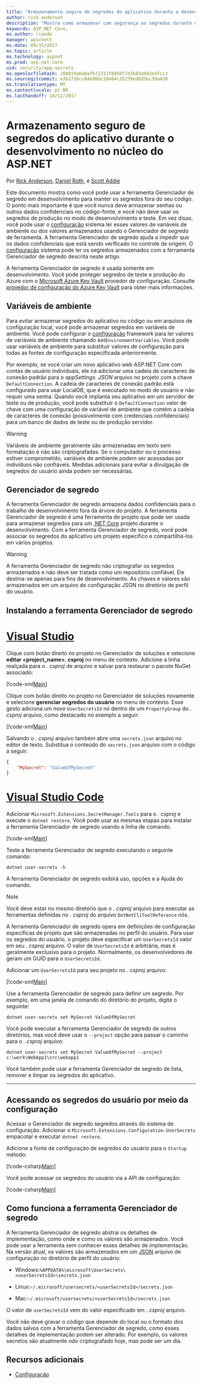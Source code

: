 ```yaml
---
title: "Armazenamento seguro de segredos do aplicativo durante o desenvolvimento no núcleo do ASP.NET"
author: rick-anderson
description: "Mostra como armazenar com segurança os segredos durante o desenvolvimento"
keywords: ASP.NET Core,
ms.author: riande
manager: wpickett
ms.date: 09/15/2017
ms.topic: article
ms.technology: aspnet
ms.prod: asp.net-core
uid: security/app-secrets
ms.openlocfilehash: 280819a6a0afb72311f0d50f7d3b83a942e9fcc3
ms.sourcegitcommit: e3b1726cc04e80dc28464c35259edbd3bc39a438
ms.translationtype: MT
ms.contentlocale: pt-BR
ms.lasthandoff: 10/12/2017
---
```

# <a name="safe-storage-of-app-secrets-during-development-in-aspnet-core"></a>Armazenamento seguro de segredos do aplicativo durante o desenvolvimento no núcleo do ASP.NET

Por [Rick Anderson](https://twitter.com/RickAndMSFT), [Daniel Roth](https://github.com/danroth27), e [Scott Addie](https://scottaddie.com) 

Este documento mostra como você pode usar a ferramenta Gerenciador de segredo em desenvolvimento para manter os segredos fora do seu código. O ponto mais importante é que você nunca deve armazenar senhas ou outros dados confidenciais no código-fonte, e você não deve usar os segredos de produção no modo de desenvolvimento e teste. Em vez disso, você pode usar o [configuração](../fundamentals/configuration.md) sistema ler esses valores de variáveis de ambiente ou dos valores armazenados usando o Gerenciador de segredo de ferramenta. A ferramenta Gerenciador de segredo ajuda a impedir que os dados confidenciais que está sendo verificado no controle de origem. O [configuração](../fundamentals/configuration.md) sistema pode ler os segredos armazenados com a ferramenta Gerenciador de segredo descrita neste artigo.

A ferramenta Gerenciador de segredo é usada somente em desenvolvimento. Você pode proteger segredos de teste e produção do Azure com o [Microsoft Azure Key Vault](https://azure.microsoft.com/services/key-vault/) provedor de configuração. Consulte [provedor de configuração do Azure Key Vault](https://docs.microsoft.com/aspnet/core/security/key-vault-configuration) para obter mais informações.

## <a name="environment-variables"></a>Variáveis de ambiente

Para evitar armazenar segredos do aplicativo no código ou em arquivos de configuração local, você pode armazenar segredos em variáveis de ambiente. Você pode configurar o [configuração](../fundamentals/configuration.md) framework para ler valores de variáveis de ambiente chamando `AddEnvironmentVariables`. Você pode usar variáveis de ambiente para substituir valores de configuração para todas as fontes de configuração especificada anteriormente.

Por exemplo, se você criar um novo aplicativo web ASP.NET Core com contas de usuário individuais, ele irá adicionar uma cadeia de caracteres de conexão padrão para o *appSettings. JSON* arquivo no projeto com a chave `DefaultConnection`. A cadeia de caracteres de conexão padrão está configurado para usar LocalDB, que é executado no modo de usuário e não requer uma senha. Quando você implanta seu aplicativo em um servidor de teste ou de produção, você pode substituir o `DefaultConnection` valor de chave com uma configuração de variável de ambiente que contém a cadeia de caracteres de conexão (possivelmente com credenciais confidenciais) para um banco de dados de teste ou de produção servidor.

>[!WARNING]
> Variáveis de ambiente geralmente são armazenadas em texto sem formatação e não são criptografadas. Se o computador ou o processo estiver comprometido, variáveis de ambiente podem ser acessadas por indivíduos não confiáveis. Medidas adicionais para evitar a divulgação de segredos do usuário ainda podem ser necessárias.

## <a name="secret-manager"></a>Gerenciador de segredo

A ferramenta Gerenciador de segredo armazena dados confidenciais para o trabalho de desenvolvimento fora da árvore do projeto. A ferramenta Gerenciador de segredo é uma ferramenta de projeto que pode ser usada para armazenar segredos para um [.NET Core](https://www.microsoft.com/net/core) projeto durante o desenvolvimento. Com a ferramenta Gerenciador de segredo, você pode associar os segredos do aplicativo um projeto específico e compartilhá-los em vários projetos.

>[!WARNING]
> A ferramenta Gerenciador de segredo não criptografar os segredos armazenados e não deve ser tratada como um repositório confiável. Ele destina-se apenas para fins de desenvolvimento. As chaves e valores são armazenados em um arquivo de configuração JSON no diretório de perfil do usuário.

## <a name="installing-the-secret-manager-tool"></a>Instalando a ferramenta Gerenciador de segredo

# <a name="visual-studiotabvisual-studio"></a>[Visual Studio](#tab/visual-studio)

Clique com botão direito no projeto no Gerenciador de soluções e selecione **editar \<project_name\>. csproj** no menu de contexto. Adicione a linha realçada para o *. csproj* de arquivo e salvar para restaurar o pacote NuGet associado:

[!code-xml[Main](app-secrets/sample/UserSecrets/UserSecrets-before.csproj?highlight=10)]

Clique com botão direito no projeto no Gerenciador de soluções novamente e selecione **gerenciar segredos do usuário** no menu de contexto. Esse gesto adiciona um novo `UserSecretsId` nó dentro de um `PropertyGroup` do *. csproj* arquivo, como destacado no exemplo a seguir:

[!code-xml[Main](app-secrets/sample/UserSecrets/UserSecrets-after.csproj?highlight=4)]

Salvando o *. csproj* arquivo também abre uma `secrets.json` arquivo no editor de texto. Substitua o conteúdo do `secrets.json` arquivo com o código a seguir:

```json
{
    "MySecret": "ValueOfMySecret"
}
```

# <a name="visual-studio-codetabvisual-studio-code"></a>[Visual Studio Code](#tab/visual-studio-code)

Adicionar `Microsoft.Extensions.SecretManager.Tools` para o *. csproj* e execute o `dotnet restore`. Você pode usar as mesmas etapas para instalar a ferramenta Gerenciador de segredo usando a linha de comando.

[!code-xml[Main](app-secrets/sample/UserSecrets/UserSecrets-before.csproj?highlight=10)]

Teste a ferramenta Gerenciador de segredo executando o seguinte comando:

```console
dotnet user-secrets -h
```

A ferramenta Gerenciador de segredo exibirá uso, opções e a Ajuda do comando.

> [!NOTE]
> Você deve estar no mesmo diretório que o *. csproj* arquivo para executar as ferramentas definidas no *. csproj* do arquivo `DotNetCliToolReference` nós.

A ferramenta Gerenciador de segredo opera em definições de configuração específicas de projeto que são armazenadas no perfil do usuário. Para usar os segredos do usuário, o projeto deve especificar um `UserSecretsId` valor em seu *. csproj* arquivo. O valor de `UserSecretsId` é arbitrária, mas é geralmente exclusivo para o projeto. Normalmente, os desenvolvedores de geram um GUID para o `UserSecretsId`.

Adicionar um `UserSecretsId` para seu projeto no *. csproj* arquivo:

[!code-xml[Main](app-secrets/sample/UserSecrets/UserSecrets-after.csproj?highlight=4)]

Use a ferramenta Gerenciador de segredo para definir um segredo. Por exemplo, em uma janela de comando do diretório do projeto, digite o seguinte:

```console
dotnet user-secrets set MySecret ValueOfMySecret
```

Você pode executar a ferramenta Gerenciador de segredo de outros diretórios, mas você deve usar o `--project` opção para passar o caminho para o *. csproj* arquivo:
 
```console
dotnet user-secrets set MySecret ValueOfMySecret --project c:\work\WebApp1\src\webapp1
```

Você também pode usar a ferramenta Gerenciador de segredo de lista, remover e limpar os segredos do aplicativo.

-----

## <a name="accessing-user-secrets-via-configuration"></a>Acessando os segredos do usuário por meio da configuração

Acessar o Gerenciador de segredo segredos através do sistema de configuração. Adicionar o `Microsoft.Extensions.Configuration.UserSecrets` empacotar e executar `dotnet restore`.

Adicione a fonte de configuração de segredos do usuário para o `Startup` método:

[!code-csharp[Main](app-secrets/sample/UserSecrets/Startup.cs?highlight=16-19)]

Você pode acessar os segredos do usuário via a API de configuração:

[!code-csharp[Main](app-secrets/sample/UserSecrets/Startup.cs?highlight=26-29)]

## <a name="how-the-secret-manager-tool-works"></a>Como funciona a ferramenta Gerenciador de segredo

A ferramenta Gerenciador de segredo abstrai os detalhes de implementação, como onde e como os valores são armazenados. Você pode usar a ferramenta sem conhecer esses detalhes de implementação. Na versão atual, os valores são armazenados em um [JSON](http://json.org/) arquivo de configuração no diretório de perfil do usuário:

* Windows:`%APPDATA%\microsoft\UserSecrets\<userSecretsId>\secrets.json`

* Linux:`~/.microsoft/usersecrets/<userSecretsId>/secrets.json`

* Mac:`~/.microsoft/usersecrets/<userSecretsId>/secrets.json`

O valor de `userSecretsId` vem do valor especificado em *. csproj* arquivo.

Você não deve gravar o código que depende do local ou o formato dos dados salvos com a ferramenta Gerenciador de segredo, como esses detalhes de implementação podem ser alterado. Por exemplo, os valores secretos são atualmente *não* criptografado hoje, mas pode ser um dia.

## <a name="additional-resources"></a>Recursos adicionais

* [Configuração](../fundamentals/configuration.md)
